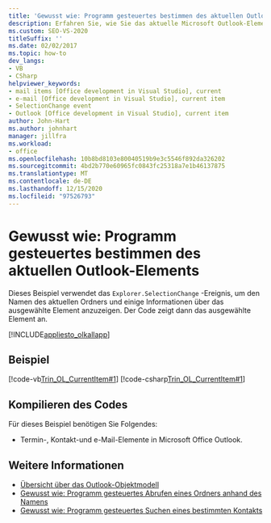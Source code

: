 ```yaml
---
title: 'Gewusst wie: Programm gesteuertes bestimmen des aktuellen Outlook-Elements'
description: Erfahren Sie, wie Sie das aktuelle Microsoft Outlook-Element Programm gesteuert ermitteln können. In diesem Beispiel wird das Explorer. SelectionChange-Ereignis verwendet.
ms.custom: SEO-VS-2020
titleSuffix: ''
ms.date: 02/02/2017
ms.topic: how-to
dev_langs:
- VB
- CSharp
helpviewer_keywords:
- mail items [Office development in Visual Studio], current
- e-mail [Office development in Visual Studio], current item
- SelectionChange event
- Outlook [Office development in Visual Studio], current item
author: John-Hart
ms.author: johnhart
manager: jillfra
ms.workload:
- office
ms.openlocfilehash: 10b8bd8103e80040519b9e3c5546f892da326202
ms.sourcegitcommit: 4bd2b770e60965fc0843fc25318a7e1b46137875
ms.translationtype: MT
ms.contentlocale: de-DE
ms.lasthandoff: 12/15/2020
ms.locfileid: "97526793"
---
```

# <a name="how-to-programmatically-determine-the-current-outlook-item"></a>Gewusst wie: Programm gesteuertes bestimmen des aktuellen Outlook-Elements
  Dieses Beispiel verwendet das `Explorer.SelectionChange` -Ereignis, um den Namen des aktuellen Ordners und einige Informationen über das ausgewählte Element anzuzeigen. Der Code zeigt dann das ausgewählte Element an.

 [!INCLUDE[appliesto_olkallapp](../vsto/includes/appliesto-olkallapp-md.md)]

## <a name="example"></a>Beispiel
 [!code-vb[Trin_OL_CurrentItem#1](../vsto/codesnippet/VisualBasic/Trin_OL_CurrentItem/thisaddin.vb#1)]
 [!code-csharp[Trin_OL_CurrentItem#1](../vsto/codesnippet/CSharp/Trin_OL_CurrentItem/thisaddin.cs#1)]

## <a name="compile-the-code"></a>Kompilieren des Codes
 Für dieses Beispiel benötigen Sie Folgendes:

- Termin-, Kontakt-und e-Mail-Elemente in Microsoft Office Outlook.

## <a name="see-also"></a>Weitere Informationen
- [Übersicht über das Outlook-Objektmodell](../vsto/outlook-object-model-overview.md)
- [Gewusst wie: Programm gesteuertes Abrufen eines Ordners anhand des Namens](../vsto/how-to-programmatically-retrieve-a-folder-by-name.md)
- [Gewusst wie: Programm gesteuertes Suchen eines bestimmten Kontakts](../vsto/how-to-programmatically-search-for-a-specific-contact.md)
